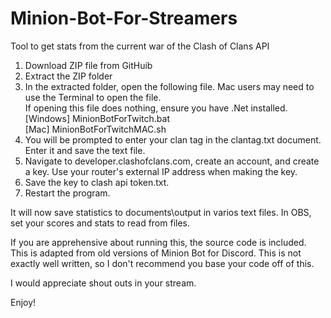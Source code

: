 # Minion-Bot-For-Streamers
Tool to get stats from the current war of the Clash of Clans API

1.  Download ZIP file from GitHuib
2.  Extract the ZIP folder
3.  In the extracted folder, open the following file.  Mac users may need to use the Terminal to open the file.\
If opening this file does nothing, ensure you have .Net installed.\
    [Windows] MinionBotForTwitch.bat\
    [Mac]     MinionBotForTwitchMAC.sh
4.  You will be prompted to enter your clan tag in the clantag.txt document.  Enter it and save the text file.
5.  Navigate to developer.clashofclans.com, create an account, and create a key.  Use your router's external IP address when making the key.
6.  Save the key to clash api token.txt.
7.  Restart the program.

It will now save statistics to documents\output in varios text files.
In OBS, set your scores and stats to read from files.

If you are apprehensive about running this, the source code is included.
This is adapted from old versions of Minion Bot for Discord.
This is not exactly well written, so I don't recommend you base your code off of this.

I would appreciate shout outs in your stream.

Enjoy!
